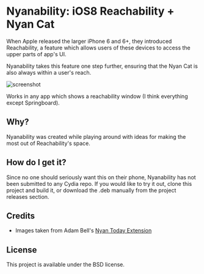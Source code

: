 # Nyanability: iOS8 Reachability + Nyan Cat

When Apple released the larger iPhone 6 and 6+, they introduced Reachability, a feature which allows users of these devices to access the upper parts of app's UI.

Nyanability takes this feature one step further, ensuring that the Nyan Cat is also always within a user's reach.

![screenshot](http://i.imgur.com/Jxq7qIO.gif)

Works in any app which shows a reachability window (I think everything except Springboard).

## Why?

Nyanability was created while playing around with ideas for making the most out of Reachability's space.

## How do I get it?

Since no one should seriously want this on their phone, Nyanability has not been submitted to any Cydia repo. If you would like to try it out, clone this project and build it, or download the .deb manually from the project releases section.

## Credits

* Images taken from Adam Bell's [Nyan Today Extension](https://github.com/b3ll/NyanCat)

## License

This project is available under the BSD license.
